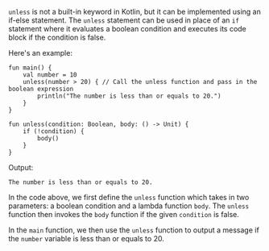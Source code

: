 `unless` is not a built-in keyword in Kotlin, but it can be implemented using an if-else statement. The `unless` statement can be used in place of an `if` statement where it evaluates a boolean condition and executes its code block if the condition is false.

Here's an example:

```
fun main() {
    val number = 10
    unless(number > 20) { // Call the unless function and pass in the boolean expression
        println("The number is less than or equals to 20.")
    }
}

fun unless(condition: Boolean, body: () -> Unit) {
    if (!condition) {
        body()
    }
}
```

Output:

```
The number is less than or equals to 20.
```

In the code above, we first define the `unless` function which takes in two parameters: a boolean condition and a lambda function `body`. The `unless` function then invokes the `body` function if the given `condition` is false.

In the `main` function, we then use the `unless` function to output a message if the `number` variable is less than or equals to 20.